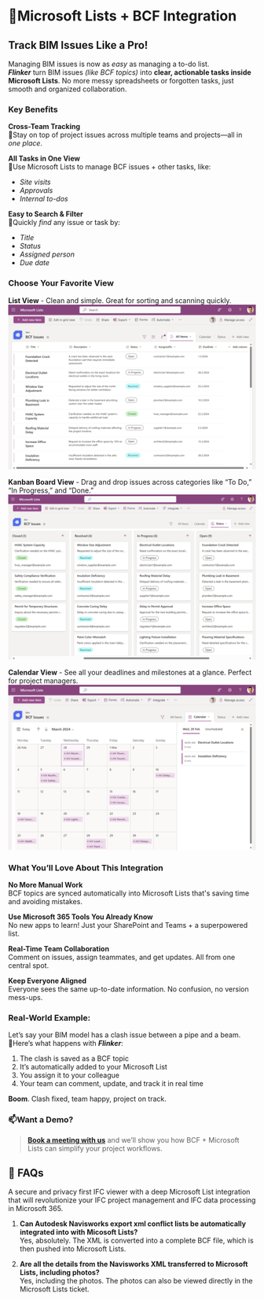 # 📘**Microsoft Lists + BCF Integration**

## Track BIM Issues Like a Pro!

Managing BIM issues is now as *easy* as managing a to-do list.<br>
***Flinker*** turn BIM issues *(like BCF topics)* into **clear, actionable tasks inside Microsoft Lists**. No more messy spreadsheets or forgotten tasks, just smooth and organized collaboration.

### Key Benefits 

**Cross-Team Tracking**<br>
🔹Stay on top of project issues across multiple teams and projects—all in *one place*.

**All Tasks in One View**<br>
🔹Use Microsoft Lists to manage BCF issues + other tasks, like:

* *Site visits*
* *Approvals*
* *Internal to-dos*

**Easy to Search & Filter**<br>
🔹Quickly *find* any issue or task by:

* *Title*
* *Status*
* *Assigned person*
* *Due date*


### Choose Your Favorite View

**List View** - Clean and simple. Great for sorting and scanning quickly.<br>
![List Items View](/_media/bcftopics-as-listitems-in-micrsoftlists.png)  

**Kanban Board View** - Drag and drop issues across categories like “To Do,” “In Progress,” and “Done.”<br>
![Kanban Board View](/_media/bcftopics-as-canbanboard-in-micrsoftlists.png)  

**Calendar View** - See all your deadlines and milestones at a glance. Perfect for project managers.<br>
![Calendar View](/_media/bcftopics-as-calendarview-in-micrsoftlists.png)

### What You’ll Love About This Integration

**No More Manual Work** <br>
 BCF topics are synced automatically into Microsoft Lists that's saving time and avoiding mistakes.

**Use Microsoft 365 Tools You Already Know** <br>
 No new apps to learn! Just your SharePoint and Teams + a superpowered list.

**Real-Time Team Collaboration** <br>
 Comment on issues, assign teammates, and get updates. All from one central spot.

**Keep Everyone Aligned** <br>
Everyone sees the same up-to-date information. No confusion, no version mess-ups.

### Real-World Example:
Let’s say your BIM model has a clash issue between a pipe and a beam.<br>
🔹Here’s what happens with ***Flinker***:
1. The clash is saved as a BCF topic 
2. It’s automatically added to your Microsoft List 
3. You assign it to your colleague 
4. Your team can comment, update, and track it in real time 

**Boom**. Clash fixed, team happy, project on track.

### 📫**Want a Demo?**

>**[Book a meeting with us](https://outlook.office365.com/book/SupportConsultingonlinemeeting@flinker.app/)**  and we’ll show you how BCF + Microsoft Lists can simplify your project workflows.


## 💬 FAQs 

A secure and privacy first IFC viewer with a deep Microsoft List integration that will revolutionize your IFC project management and IFC data processing in Microsoft 365.

1. **Can Autodesk Navisworks export xml conflict lists be automatically integrated into with Micosoft Lists?**  
    Yes, absolutely. The XML is converted into a complete BCF file, which is then pushed into Microsoft Lists.

2. **Are all the details from the Navisworks XML transferred to Microsoft Lists, including photos?**  
    Yes, including the photos. The photos can also be viewed directly in the Microsoft Lists ticket.
